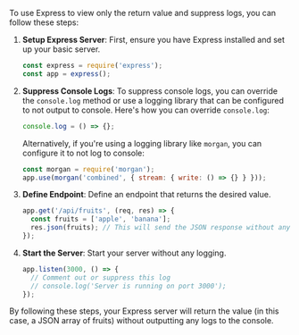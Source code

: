 To use Express to view only the return value and suppress logs, you can follow these steps:

1. **Setup Express Server**: First, ensure you have Express installed and set up your basic server.

   ```javascript
   const express = require('express');
   const app = express();
   ```

2. **Suppress Console Logs**: To suppress console logs, you can override the `console.log` method or use a logging library that can be configured to not output to console. Here's how you can override `console.log`:

   ```javascript
   console.log = () => {};
   ```

   Alternatively, if you're using a logging library like `morgan`, you can configure it to not log to console:

   ```javascript
   const morgan = require('morgan');
   app.use(morgan('combined', { stream: { write: () => {} } }));
   ```

3. **Define Endpoint**: Define an endpoint that returns the desired value.

   ```javascript
   app.get('/api/fruits', (req, res) => {
     const fruits = ['apple', 'banana'];
     res.json(fruits); // This will send the JSON response without any logs
   });
   ```

4. **Start the Server**: Start your server without any logging.

   ```javascript
   app.listen(3000, () => {
     // Comment out or suppress this log
     // console.log('Server is running on port 3000');
   });
   ```

By following these steps, your Express server will return the value (in this case, a JSON array of fruits) without outputting any logs to the console.

